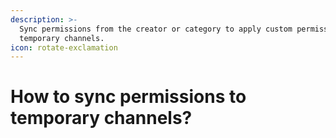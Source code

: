 ```yaml
---
description: >-
  Sync permissions from the creator or category to apply custom permissions to
  temporary channels.
icon: rotate-exclamation
---
```


# How to sync permissions to temporary channels?

